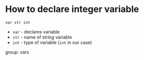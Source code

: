 # How to declare integer variable

```golang
var str int
```

- `var` - declares variable
- `str` - name of string variable
- `int` - type of variable (`int` in our case)

group: vars


